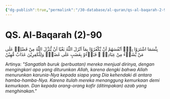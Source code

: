 ```yaml
---
{"dg-publish":true,"permalink":"/30-database/al-quran/qs-al-baqarah-2-90/"}
---
```



# QS. Al-Baqarah (2)-90
  بِئْسَمَا اشْتَرَوْا بِهٖٓ اَنْفُسَهُمْ اَنْ يَّكْفُرُوْا بِمَآ اَنْزَلَ اللّٰهُ بَغْيًا اَنْ يُّنَزِّلَ اللّٰهُ مِنْ فَضْلِهٖ عَلٰى مَنْ يَّشَاۤءُ مِنْ عِبَادِهٖ ۚ فَبَاۤءُوْ بِغَضَبٍ عَلٰى غَضَبٍۗ وَلِلْكٰفِرِيْنَ عَذَابٌ مُّهِيْنٌ

Artinya: *"Sangatlah buruk (perbuatan) mereka menjual dirinya, dengan mengingkari apa yang diturunkan Allah, karena dengki bahwa Allah menurunkan karunia-Nya kepada siapa yang Dia kehendaki di antara hamba-hamba-Nya. Karena itulah mereka menanggung kemurkaan demi kemurkaan. Dan kepada orang-orang kafir (ditimpakan) azab yang menghinakan."*
